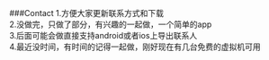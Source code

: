 ###Contact
1.方便大家更新联系方式和下载<br/>
2.没做完，只做了部分，有兴趣的一起做，一个简单的app<br/>
3.后面可能会做直接支持android或者ios上导出联系人<br/>
4.最近没时间，有时间的记得一起做，刚好现在有几台免费的虚拟机可用<br/>
